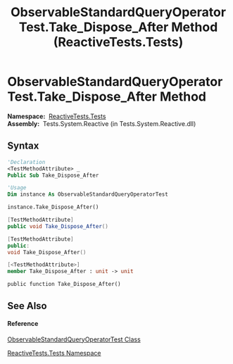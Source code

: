 ﻿---
title: ObservableStandardQueryOperatorTest.Take_Dispose_After Method  (ReactiveTests.Tests)
TOCTitle: Take_Dispose_After Method
ms:assetid: M:ReactiveTests.Tests.ObservableStandardQueryOperatorTest.Take_Dispose_After
ms:mtpsurl: https://msdn.microsoft.com/en-us/library/reactivetests.tests.observablestandardqueryoperatortest.take_dispose_after(v=VS.103)
ms:contentKeyID: 36621022
ms.date: 06/28/2011
mtps_version: v=VS.103
f1_keywords:
- ReactiveTests.Tests.ObservableStandardQueryOperatorTest.Take_Dispose_After
dev_langs:
- CSharp
- JScript
- VB
- FSharp
- c++
---

# ObservableStandardQueryOperatorTest.Take\_Dispose\_After Method

**Namespace:**  [ReactiveTests.Tests](hh289046\(v=vs.103\).md)  
**Assembly:**  Tests.System.Reactive (in Tests.System.Reactive.dll)

## Syntax

``` vb
'Declaration
<TestMethodAttribute> _
Public Sub Take_Dispose_After
```

``` vb
'Usage
Dim instance As ObservableStandardQueryOperatorTest

instance.Take_Dispose_After()
```

``` csharp
[TestMethodAttribute]
public void Take_Dispose_After()
```

``` c++
[TestMethodAttribute]
public:
void Take_Dispose_After()
```

``` fsharp
[<TestMethodAttribute>]
member Take_Dispose_After : unit -> unit 
```

``` jscript
public function Take_Dispose_After()
```

## See Also

#### Reference

[ObservableStandardQueryOperatorTest Class](hh288944\(v=vs.103\).md)

[ReactiveTests.Tests Namespace](hh289046\(v=vs.103\).md)

